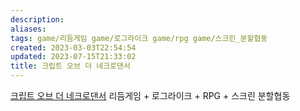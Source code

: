 ```yaml
---
description:
aliases: 
tags: game/리듬게임 game/로그라이크 game/rpg game/스크린_분할협동
created: 2023-03-03T22:54:54
updated: 2023-07-15T21:33:02
title: 크립트 오브 더 네크로댄서
---
```

[크립트 오브 더 네크로댄서](https://store.steampowered.com/app/247080/Crypt_of_the_NecroDancer/) 리듬게임 + 로그라이크 + RPG + 스크린 분할협동
